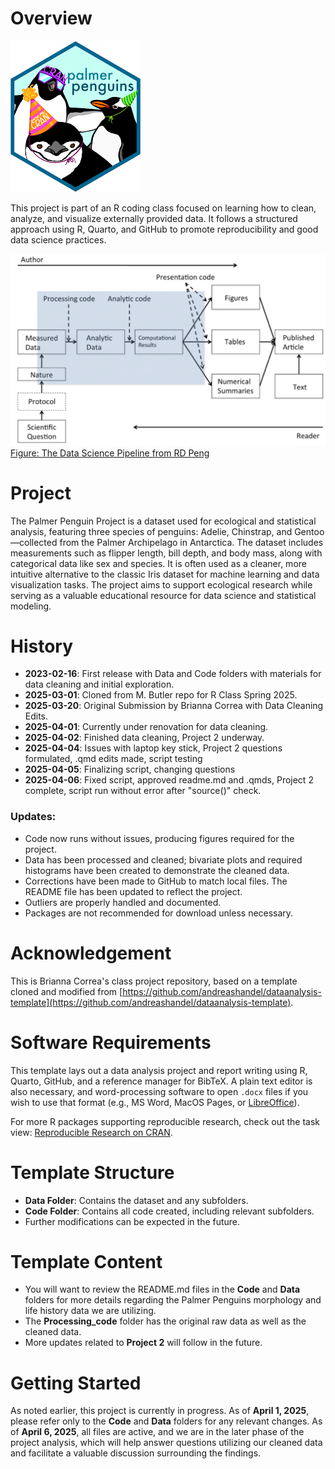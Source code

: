 # Overview

![Palmer Penguin Party](Images/palmerpenguin.png)

This project is part of an R coding class focused on learning how to clean, analyze, and visualize externally provided data. It follows a structured approach using R, Quarto, and GitHub to promote reproducibility and good data science practices.

![Data science pipeline](https://github.com/mbutler808/rclass/blob/main/images/dspipeline.png)
[Figure: The Data Science Pipeline from RD Peng](https://rdpeng.github.io/Biostat776/lecture-the-data-science-pipeline.html)

# Project

The Palmer Penguin Project is a dataset used for ecological and statistical analysis, featuring three species of penguins: Adelie, Chinstrap, and Gentoo—collected from the Palmer Archipelago in Antarctica. The dataset includes measurements such as flipper length, bill depth, and body mass, along with categorical data like sex and species. It is often used as a cleaner, more intuitive alternative to the classic Iris dataset for machine learning and data visualization tasks. The project aims to support ecological research while serving as a valuable educational resource for data science and statistical modeling.

# History

- **2023-02-16**: First release with Data and Code folders with materials for data cleaning and initial exploration.
- **2025-03-01**: Cloned from M. Butler repo for R Class Spring 2025.
- **2025-03-20**: Original Submission by Brianna Correa with Data Cleaning Edits.
- **2025-04-01**: Currently under renovation for data cleaning.
- **2025-04-02**: Finished data cleaning, Project 2 underway.
- **2025-04-04**: Issues with laptop key stick, Project 2 questions formulated, .qmd edits made, script testing
- **2025-04-05**: Finalizing script, changing questions
- **2025-04-06**: Fixed script, approved readme.md and .qmds, Project 2 complete, script run without error after "source()" check. 

### Updates:
- Code now runs without issues, producing figures required for the project.
- Data has been processed and cleaned; bivariate plots and required histograms have been created to demonstrate the cleaned data.
- Corrections have been made to GitHub to match local files. The README file has been updated to reflect the project.
- Outliers are properly handled and documented.
- Packages are not recommended for download unless necessary.

# Acknowledgement

This is Brianna Correa's class project repository, based on a template cloned and modified from [https://github.com/andreashandel/dataanalysis-template](https://github.com/andreashandel/dataanalysis-template).

# Software Requirements

This template lays out a data analysis project and report writing using R, Quarto, GitHub, and a reference manager for BibTeX. A plain text editor is also necessary, and word-processing software to open `.docx` files if you wish to use that format (e.g., MS Word, MacOS Pages, or [LibreOffice](https://www.libreoffice.org/)).

For more R packages supporting reproducible research, check out the task view: [Reproducible Research on CRAN](https://cran.r-project.org/web/views/ReproducibleResearch.html).

# Template Structure

- **Data Folder**: Contains the dataset and any subfolders.
- **Code Folder**: Contains all code created, including relevant subfolders.
- Further modifications can be expected in the future.

# Template Content

- You will want to review the README.md files in the **Code** and **Data** folders for more details regarding the Palmer Penguins morphology and life history data we are utilizing.
- The **Processing_code** folder has the original raw data as well as the cleaned data.
- More updates related to **Project 2** will follow in the future.

# Getting Started

As noted earlier, this project is currently in progress. As of **April 1, 2025**, please refer only to the **Code** and **Data** folders for any relevant changes. As of **April 6, 2025**, all files are active, and we are in the later phase of the project analysis, which will help answer questions utilizing our cleaned data and facilitate a valuable discussion surrounding the findings.
